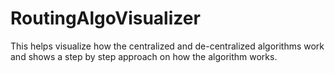 # RoutingAlgoVisualizer
This helps visualize how the centralized and de-centralized algorithms work and shows a step by step approach on how the algorithm works. 
